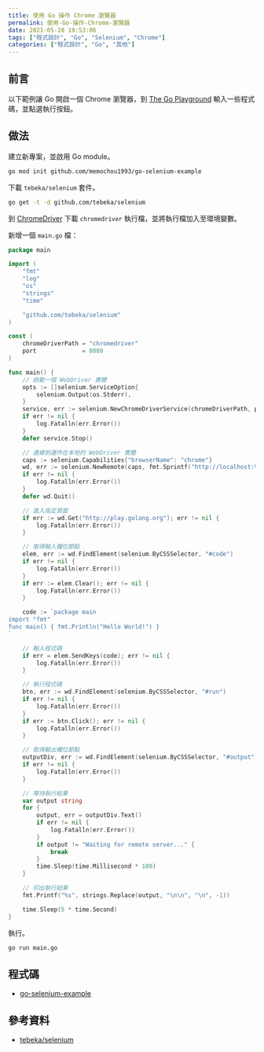 ```yaml
---
title: 使用 Go 操作 Chrome 瀏覽器
permalink: 使用-Go-操作-Chrome-瀏覽器
date: 2021-05-28 19:53:06
tags: ["程式設計", "Go", "Selenium", "Chrome"]
categories: ["程式設計", "Go", "其他"]
---
```


## 前言

以下範例讓 Go 開啟一個 Chrome 瀏覽器，到 [The Go Playground](https://play.golang.org/) 輸入一些程式碼，並點選執行按鈕。

## 做法

建立新專案，並啟用 Go module。

```BASH
go mod init github.com/memochou1993/go-selenium-example
```

下載 `tebeka/selenium` 套件。

```BASH
go get -t -d github.com/tebeka/selenium
```

到 [ChromeDriver](https://chromedriver.chromium.org/downloads) 下載 `chromedriver` 執行檔，並將執行檔加入至環境變數。

新增一個 `main.go` 檔：

```GO
package main

import (
	"fmt"
	"log"
	"os"
	"strings"
	"time"

	"github.com/tebeka/selenium"
)

const (
	chromeDriverPath = "chromedriver"
	port             = 8080
)

func main() {
	// 啟動一個 WebDriver 實體
	opts := []selenium.ServiceOption{
		selenium.Output(os.Stderr),
	}
	service, err := selenium.NewChromeDriverService(chromeDriverPath, port, opts...)
	if err != nil {
		log.Fatalln(err.Error())
	}
	defer service.Stop()

	// 連線到運作在本地的 WebDriver 實體
	caps := selenium.Capabilities{"browserName": "chrome"}
	wd, err := selenium.NewRemote(caps, fmt.Sprintf("http://localhost:%d/wd/hub", port))
	if err != nil {
		log.Fatalln(err.Error())
	}
	defer wd.Quit()

	// 進入指定頁面
	if err := wd.Get("http://play.golang.org"); err != nil {
		log.Fatalln(err.Error())
	}

	// 取得輸入欄位節點
	elem, err := wd.FindElement(selenium.ByCSSSelector, "#code")
	if err != nil {
		log.Fatalln(err.Error())
	}
	if err := elem.Clear(); err != nil {
		log.Fatalln(err.Error())
	}

	code := `package main
import "fmt"
func main() { fmt.Println("Hello World!") }
`

	// 輸入程式碼
	if err = elem.SendKeys(code); err != nil {
		log.Fatalln(err.Error())
	}

	// 執行程式碼
	btn, err := wd.FindElement(selenium.ByCSSSelector, "#run")
	if err != nil {
		log.Fatalln(err.Error())
	}
	if err := btn.Click(); err != nil {
		log.Fatalln(err.Error())
	}

	// 取得輸出欄位節點
	outputDiv, err := wd.FindElement(selenium.ByCSSSelector, "#output")
	if err != nil {
		log.Fatalln(err.Error())
	}

	// 等待執行結果
	var output string
	for {
		output, err = outputDiv.Text()
		if err != nil {
			log.Fatalln(err.Error())
		}
		if output != "Waiting for remote server..." {
			break
		}
		time.Sleep(time.Millisecond * 100)
	}

	// 印出執行結果
	fmt.Printf("%s", strings.Replace(output, "\n\n", "\n", -1))

	time.Sleep(5 * time.Second)
}
```

執行。

```BASH
go run main.go
```

## 程式碼

- [go-selenium-example](https://github.com/memochou1993/go-selenium-example)

## 參考資料

- [tebeka/selenium](https://pkg.go.dev/github.com/tebeka/selenium)
